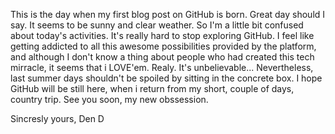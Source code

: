 This is the day when my first blog post on GitHub is born. Great day should I say.
It seems to be sunny and clear weather. So I'm a little bit confused about today's activities.
It's really hard to stop exploring GitHub. I feel like getting addicted to all this awesome possibilities
provided by the platform, and although I don't know a thing about people who had created this tech mirracle,
it seems that i LOVE'em. Realy. It's unbelievable...
Nevertheless, last summer days shouldn't be spoiled by sitting in the concrete box. I hope GitHub will be still here, 
when i return from my short, couple of days, country trip. See you soon, my new obssession.

Sincresly yours,
Den D